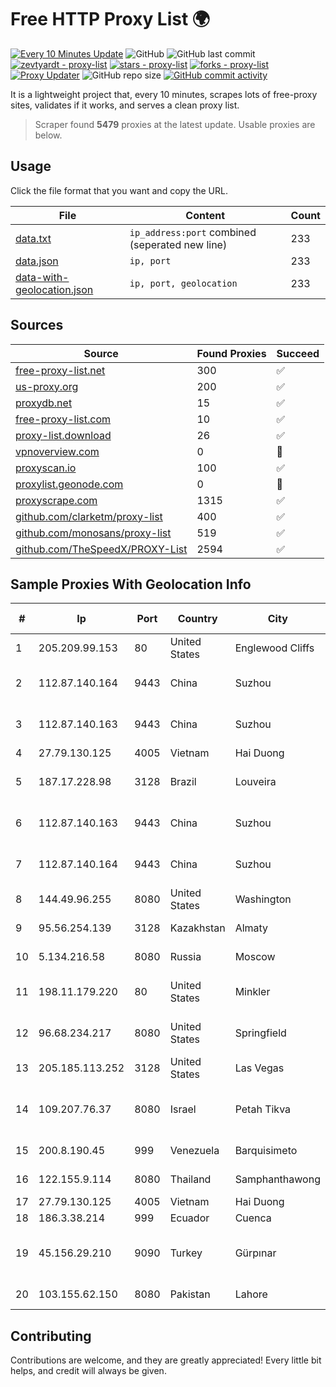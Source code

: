 
# Free HTTP Proxy List 🌍

[![Every 10 Minutes Update](https://github.com/mertguvencli/http-proxy-list/actions/workflows/main.yml/badge.svg?branch=main)](https://github.com/mertguvencli/http-proxy-list/actions/workflows/main.yml)
![GitHub](https://img.shields.io/github/license/mertguvencli/http-proxy-list)
![GitHub last commit](https://img.shields.io/github/last-commit/mertguvencli/http-proxy-list)
[![zevtyardt - proxy-list](https://img.shields.io/static/v1?label=zevtyardt&message=proxy-list&color=blue&logo=github)](https://github.com/zevtyardt/proxy-list "Go to GitHub repo")
[![stars - proxy-list](https://img.shields.io/github/stars/zevtyardt/proxy-list?style=social)](https://github.com/zevtyardt/proxy-list)
[![forks - proxy-list](https://img.shields.io/github/forks/zevtyardt/proxy-list?style=social)](https://github.com/zevtyardt/proxy-list)
[![Proxy Updater](https://github.com/zevtyardt/proxy-list/workflows/Proxy%20Updater/badge.svg)](https://github.com/zevtyardt/proxy-list/actions?query=workflow:"Proxy+Updater")
![GitHub repo size](https://img.shields.io/github/repo-size/zevtyardt/proxy-list)
[![GitHub commit activity](https://img.shields.io/github/commit-activity/m/zevtyardt/proxy-list?logo=commits)](https://github.com/zevtyardt/proxy-list/commits/main)

It is a lightweight project that, every 10 minutes, scrapes lots of free-proxy sites, validates if it works, and serves a clean proxy list.

> Scraper found **5479** proxies at the latest update. Usable proxies are below.

## Usage

Click the file format that you want and copy the URL.

|File|Content|Count|
|----|-------|-----|
|[data.txt](https://raw.githubusercontent.com/mertguvencli/http-proxy-list/main/proxy-list/data.txt)|`ip_address:port` combined (seperated new line)|233|
|[data.json](https://raw.githubusercontent.com/mertguvencli/http-proxy-list/main/proxy-list/data.json)|`ip, port`|233|
|[data-with-geolocation.json](https://raw.githubusercontent.com/mertguvencli/http-proxy-list/main/proxy-list/data-with-geolocation.json)|`ip, port, geolocation`|233|

## Sources

|Source|Found Proxies|Succeed|
|------|-------------|-------|
|[free-proxy-list.net](https://free-proxy-list.net)|300|✅|
|[us-proxy.org](https://www.us-proxy.org)|200|✅|
|[proxydb.net](http://proxydb.net)|15|✅|
|[free-proxy-list.com](https://free-proxy-list.com/?page=&port=&type%5B%5D=http&type%5B%5D=https&up_time=0&search=Search)|10|✅|
|[proxy-list.download](https://www.proxy-list.download/HTTP)|26|✅|
|[vpnoverview.com](https://vpnoverview.com/privacy/anonymous-browsing/free-proxy-servers)|0|🚫|
|[proxyscan.io](https://www.proxyscan.io)|100|✅|
|[proxylist.geonode.com](https://proxylist.geonode.com/api/proxy-list?limit=300&page=1&sort_by=lastChecked&sort_type=desc&protocols=http,https)|0|🚫|
|[proxyscrape.com](https://api.proxyscrape.com/v2/?request=displayproxies&protocol=http&timeout=10000&country=all&ssl=all&anonymity=all)|1315|✅|
|[github.com/clarketm/proxy-list](https://raw.githubusercontent.com/clarketm/proxy-list/master/proxy-list-raw.txt)|400|✅|
|[github.com/monosans/proxy-list](https://raw.githubusercontent.com/monosans/proxy-list/main/proxies/http.txt)|519|✅|
|[github.com/TheSpeedX/PROXY-List](https://raw.githubusercontent.com/TheSpeedX/PROXY-List/master/http.txt)|2594|✅|


## Sample Proxies With Geolocation Info

|#|Ip|Port|Country|City|Internet Service Provider|
|-|--|----|-------|----|-------------------------|
|1|205.209.99.153|80|United States|Englewood Cliffs|Interserver, Inc|
|2|112.87.140.164|9443|China|Suzhou|China Unicom CHINA169 Jiangsu Province Network|
|3|112.87.140.163|9443|China|Suzhou|China Unicom CHINA169 Jiangsu Province Network|
|4|27.79.130.125|4005|Vietnam|Hai Duong|Viettel Corporation|
|5|187.17.228.98|3128|Brazil|Louveira|Lantec Comunicacao Multimidia Ltda|
|6|112.87.140.163|9443|China|Suzhou|China Unicom CHINA169 Jiangsu Province Network|
|7|112.87.140.164|9443|China|Suzhou|China Unicom CHINA169 Jiangsu Province Network|
|8|144.49.96.255|8080|United States|Washington|Google LLC|
|9|95.56.254.139|3128|Kazakhstan|Almaty|JSC Kazakhtelecom|
|10|5.134.216.58|8080|Russia|Moscow|Wiland Network Russia|
|11|198.11.179.220|80|United States|Minkler|Alibaba (US) Technology Co., Ltd.|
|12|96.68.234.217|8080|United States|Springfield|Comcast Cable Communications, LLC|
|13|205.185.113.252|3128|United States|Las Vegas|FranTech Solutions|
|14|109.207.76.37|8080|Israel|Petah Tikva|O.M.C. COMPUTERS & COMMUNICATIONS LTD|
|15|200.8.190.45|999|Venezuela|Barquisimeto|Corporación Telemic C.A.|
|16|122.155.9.114|8080|Thailand|Samphanthawong|CAT Telecom Public Company Limited|
|17|27.79.130.125|4005|Vietnam|Hai Duong|Viettel Corporation|
|18|186.3.38.214|999|Ecuador|Cuenca|Telconet S.A|
|19|45.156.29.210|9090|Turkey|Gürpınar|Atlantis Telekomunikasyon Bilisim Hizmetleri San. Tic. Ltd|
|20|103.155.62.150|8080|Pakistan|Lahore|KK Networks (Pvt) Ltd.|



## Contributing

Contributions are welcome, and they are greatly appreciated! Every
little bit helps, and credit will always be given.

